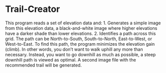 # Trail-Creator
This program reads a set of elevation data and: 1. Generates a simple image from this elevation data, a black-and-white image where higher elevations have a darker shade than lower elevations. 2. Identifies a path across this grid. The path can be North-to-South, South-to-North, East-to-West, or West-to-East. To find this path, the program minimizes the elevation gain (climb). In other words, you don’t want to walk uphill any more than necessary. Instead, you want to go downhill as much as possible, a steep downhill path is viewed as optimal. A second image file with the recommended trail will be generated.
